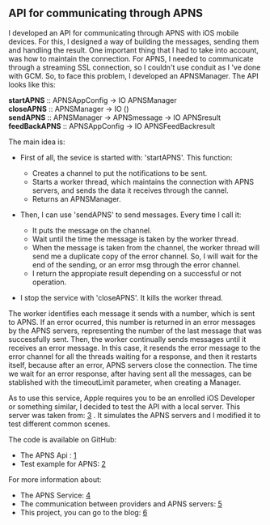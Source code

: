 ## API for communicating through APNS
I developed an API for communicating through APNS with iOS mobile devices.
For this, I designed a way of building the messages, sending them and handling the result. 
One important thing that I had to take into account, was how to maintain the connection. For APNS, I needed to communicate through a streaming SSL connection, so I couldn't use conduit as I 've done with GCM. So, to face this problem, I developed an APNSManager.
The API looks like this:

 **startAPNS**     :: APNSAppConfig -> IO APNSManager  
 **closeAPNS**     :: APNSManager   -> IO ()  
 **sendAPNS**      :: APNSManager   -> APNSmessage -> IO APNSresult  
 **feedBackAPNS**  :: APNSAppConfig -> IO APNSFeedBackresult  

The main idea is:

- First of all, the sevice is started with: 'startAPNS'.
  This function:
    * Creates a channel to put the notifications to be sent.
    * Starts a worker thread, which maintains the connection with APNS servers, and sends the data it receives through the cannel.
    * Returns an APNSManager.

- Then, I can use 'sendAPNS' to send messages. Every time I call it:
    * It puts the message on the channel.
    * Wait until the time the message is taken by the worker thread.
    * When the message is taken from the channel, the worker thread will send me a duplicate copy of the error channel. So, I will wait for the end of the sending, or an error msg through the error channel.
    * I return the appropiate result depending on a successful or not operation.

- I stop the service with 'closeAPNS'. It kills the worker thread.

The worker identifies each message it sends with a number, which is sent to APNS. If an error ocurred, this number is returned in an error messages by the APNS servers, representing the number of the last message that was successfully sent.
Then, the worker continually sends messages until it receives an error message. In this case, it resends the error message to the error channel for all the threads waiting for a response, and then it restarts itself, because after an error, APNS servers close the connection.
The time we wait for an error response, after having sent all the messages, can be stablished with the timeoutLimit parameter, when creating a Manager.

As to use this service, Apple requires you to be an enrolled iOS Developer or something similar, I decided to test the API with a local server. This server was taken from: [3](http://bravenewmethod.wordpress.com/2013/04/20/test-server-for-apple-push-notification-and-feedback-integration/) . It simulates the APNS servers and I modified it to test different common scenes.

The code is available on GitHub:
 - The APNS Api : [1](https://github.com/MarcosPividori/GSoC-Communicating-with-mobile-devices/tree/master/push-notify/Network/PushNotify/Apns)
 - Test example for APNS: [2](https://github.com/MarcosPividori/GSoC-Communicating-with-mobile-devices/tree/master/push-notify/test/testAPNS)

For more information about:
 - The APNS Service: [4](http://developer.apple.com/library/ios/#documentation/NetworkingInternet/Conceptual/RemoteNotificationsPG/Chapters/ApplePushService.html#//apple_ref/doc/uid/TP40008194-CH100-SW9)
 - The communication between providers and APNS servers:  [5](http://developer.apple.com/library/ios/#documentation/NetworkingInternet/Conceptual/RemoteNotificationsPG/Chapters/CommunicatingWIthAPS.html#//apple_ref/doc/uid/TP40008194-CH101-SW1)
 - This project, you can go to the blog: [6](http://gsoc2013cwithmobiledevices.blogspot.com.ar/)
